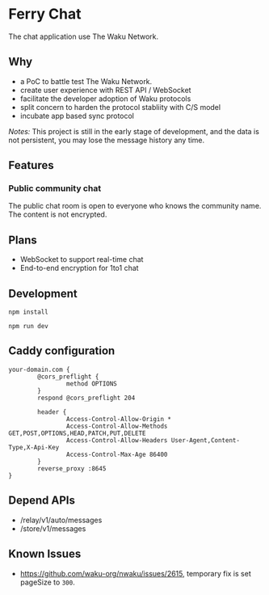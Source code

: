 # Ferry Chat

The chat application use The Waku Network.

## Why

- a PoC to battle test The Waku Network.
- create user experience with REST API / WebSocket
- facilitate the developer adoption of Waku protocols
- split concern to harden the protocol stabliity with C/S model
- incubate app based sync protocol


*Notes:* This project is still in the early stage of development, and the data is not persistent, you may lose the message history any time.


## Features

### Public community chat

The public chat room is open to everyone who knows the community name. The content is not encrypted.

## Plans

- WebSocket to support real-time chat
- End-to-end encryption for 1to1 chat


## Development

```shell
npm install

npm run dev
```

## Caddy configuration

```
your-domain.com {
        @cors_preflight {
                method OPTIONS
        }
        respond @cors_preflight 204

        header {
                Access-Control-Allow-Origin *
                Access-Control-Allow-Methods GET,POST,OPTIONS,HEAD,PATCH,PUT,DELETE
                Access-Control-Allow-Headers User-Agent,Content-Type,X-Api-Key
                Access-Control-Max-Age 86400
        }
        reverse_proxy :8645
}
```

## Depend APIs

- /relay/v1/auto/messages
- /store/v1/messages

## Known Issues

- https://github.com/waku-org/nwaku/issues/2615, temporary fix is set pageSize to `300`.
